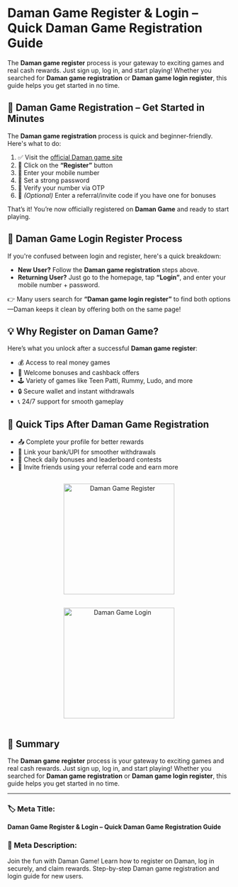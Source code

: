 # Daman Game Register & Login – Quick Daman Game Registration Guide

The **Daman game register** process is your gateway to exciting games and real cash rewards. Just sign up, log in, and start playing! Whether you searched for **Daman game registration** or **Daman game login register**, this guide helps you get started in no time.


## 📝 Daman Game Registration – Get Started in Minutes

The **Daman game registration** process is quick and beginner-friendly. Here's what to do:

1. ✅ Visit the [official Daman game site](https://damaninvitecode.in/daman)  
2. 🔢 Click on the **“Register”** button  
3. 📱 Enter your mobile number  
4. 🔐 Set a strong password  
5. 📩 Verify your number via OTP  
6. 🎁 *(Optional)* Enter a referral/invite code if you have one for bonuses  

That’s it! You’re now officially registered on **Daman Game** and ready to start playing.


## 🔐 Daman Game Login Register Process

If you're confused between login and register, here's a quick breakdown:

- **New User?** Follow the **Daman game registration** steps above.  
- **Returning User?** Just go to the homepage, tap **“Login”**, and enter your mobile number + password.

👉 Many users search for **“Daman game login register”** to find both options—Daman keeps it clean by offering both on the same page!



## 💡 Why Register on Daman Game?

Here’s what you unlock after a successful **Daman game register**:

- 💰 Access to real money games  
- 🎁 Welcome bonuses and cashback offers  
- 🕹️ Variety of games like Teen Patti, Rummy, Ludo, and more  
- 🔒 Secure wallet and instant withdrawals  
- 📞 24/7 support for smooth gameplay  



## 📱 Quick Tips After Daman Game Registration

- 📤 Complete your profile for better rewards  
- 🔗 Link your bank/UPI for smoother withdrawals  
- 🎯 Check daily bonuses and leaderboard contests  
- 🤝 Invite friends using your referral code and earn more  

<div align="center">

<a href="https://damaninvitecode.in/daman" target="_blank" rel="noopener noreferrer">
  <img src="https://i.imageupload.app/b091d55022e1ab1d466f.png" alt="Daman Game Register" width="250" style="margin: 15px;" />
</a>

<a href="https://damaninvitecode.in/daman" target="_blank" rel="noopener noreferrer">
  <img src="https://i.imageupload.app/38310b96b8cfd419daaa.png" alt="Daman Game Login" width="250" style="margin: 15px;" />
</a>

</div>


## 🧠 Summary

The **Daman game register** process is your gateway to exciting games and real cash rewards. Just sign up, log in, and start playing! Whether you searched for **Daman game registration** or **Daman game login register**, this guide helps you get started in no time.

---

### 🏷️ Meta Title:  
**Daman Game Register & Login – Quick Daman Game Registration Guide**

### 📝 Meta Description:  
Join the fun with Daman Game! Learn how to register on Daman, log in securely, and claim rewards. Step-by-step Daman game registration and login guide for new users.
